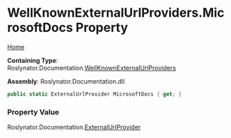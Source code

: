 <a name="_top"></a>

# WellKnownExternalUrlProviders\.MicrosoftDocs Property

[Home](../../../../README.md#_top)

**Containing Type**: Roslynator\.Documentation\.[WellKnownExternalUrlProviders](../README.md#_top)

**Assembly**: Roslynator\.Documentation\.dll

```csharp
public static ExternalUrlProvider MicrosoftDocs { get; }
```

### Property Value

Roslynator\.Documentation\.[ExternalUrlProvider](../../ExternalUrlProvider/README.md#_top)

